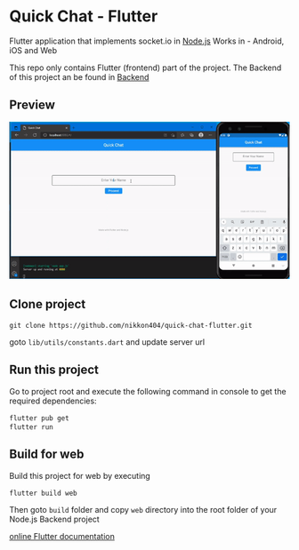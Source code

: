 # Quick Chat - Flutter
Flutter application that implements socket.io in <a href="https://nodejs.org">Node.js</a>
Works in - Android, iOS and Web

This repo only contains Flutter (frontend) part of the project. The Backend of this project an be found in
<a href="https://github.com/TalebRafiepour/Simple-node-chat-app.git">Backend</a>

## Preview

![Alt text](preview/preview.gif?raw=true "Preview")


## Clone project


```
git clone https://github.com/nikkon404/quick-chat-flutter.git
```

goto `lib/utils/constants.dart` and update server url


## Run this project

Go to project root and execute the following command in console to get the required dependencies: 

```
flutter pub get 
flutter run
```

## Build for web

Build this project for web by executing

```
flutter build web
```

Then goto `build` folder and copy `web` directory into the root folder of your Node.js Backend project

[online Flutter documentation](https://flutter.dev/docs)
